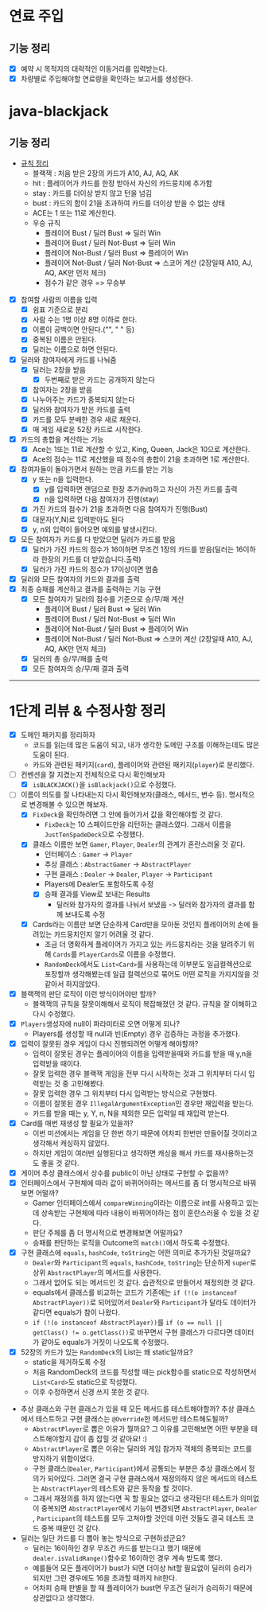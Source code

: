 # 연료 주입

## 기능 정리

- [x] 예약 시 목적지의 대략적인 이동거리를 입력받는다.
- [x] 차량별로 주입해야할 연료량을 확인하는 보고서를 생성한다.

# java-blackjack

## 기능 정리

- [규칙 정리](https://namu.wiki/w/%EB%B8%94%EB%9E%99%EC%9E%AD(%EC%B9%B4%EB%93%9C%EA%B2%8C%EC%9E%84))
    - 블랙잭 : 처음 받은 2장의 카드가 A10, AJ, AQ, AK
    - hit : 플레이어가 카드를 한장 받아서 자신의 카드뭉치에 추가함
    - stay : 카드를 더이상 받지 않고 턴을 넘김
    - bust : 카드의 합이 21을 초과하여 카드를 더이상 받을 수 없는 상태
    - ACE는 1 또는 11로 계산한다.
    - 우승 규칙
        - 플레이어 Bust / 딜러 Bust => 딜러 Win
        - 플레이어 Bust / 딜러 Not-Bust => 딜러 Win
        - 플레이어 Not-Bust / 딜러 Bust => 플레이어 Win
        - 플레이어 Not-Bust / 딜러 Not-Bust => 스코어 계산 (2장일때 A10, AJ, AQ, AK만 먼저 체크)
        - 점수가 같은 경우 => 무승부

- [x] 참여할 사람의 이름을 입력
    - [x] 쉼표 기준으로 분리
    - [x] 사람 수는 1명 이상 8명 이하로 한다.
    - [x] 이름이 공백이면 안된다.("", " " 등)
    - [x] 중복된 이름은 안된다.
    - [x] 딜러는 이름으로 하면 안된다.
- [X] 딜러와 참여자에게 카드를 나눠줌
    - [x] 딜러는 2장을 받음
        - [x] 두번째로 받은 카드는 공개하지 않는다
    - [x] 참여자는 2장을 받음
    - [x] 나누어주는 카드가 중복되지 않는다
    - [x] 딜러와 참여자가 받은 카드를 출력
    - [x] 카드를 모두 분배한 경우 새로 채운다.
    - [x] 매 게임 새로운 52장 카드로 시작한다.
- [x] 카드의 총합을 계산하는 기능
    - [x] Ace는 1또는 11로 계산할 수 있고, King, Queen, Jack은 10으로 계산한다.
    - [x] Ace의 점수는 11로 계산했을 때 점수의 총합이 21을 초과하면 1로 계산한다.
- [X] 참여자들이 돌아가면서 원하는 만큼 카드를 받는 기능
    - [x] y 또는 n을 입력한다.
        - [x] y를 입력하면 랜덤으로 한장 추가(hit)하고 자신이 가진 카드를 출력
        - [X] n을 입력하면 다음 참여자가 진행(stay)
    - [x] 가진 카드의 점수가 21을 초과하면 다음 참여자가 진행(Bust)
    - [x] 대문자(Y,N)로 입력받아도 된다
    - [x] y, n외 입력이 들어오면 예외를 발생시킨다.
- [x] 모든 참여자가 카드를 다 받았으면 딜러가 카드를 받음
    - [x] 딜러가 가진 카드의 점수가 16이하면 무조건 1장의 카드를 받음(딜러는 16이하라 한장의 카드를 더 받았습니다.출력)
    - [x] 딜러가 가진 카드의 점수가 17이상이면 멈춤
- [x] 딜러와 모든 참여자의 카드와 결과를 출력
- [x] 최종 승패를 계산하고 결과를 출력하는 기능 구현
    - [x] 모든 참여자가 딜러의 점수를 기준으로 승/무/패 계산
        - 플레이어 Bust / 딜러 Bust => 딜러 Win
        - 플레이어 Bust / 딜러 Not-Bust => 딜러 Win
        - 플레이어 Not-Bust / 딜러 Bust => 플레이어 Win
        - 플레이어 Not-Bust / 딜러 Not-Bust => 스코어 계산 (2장일때 A10, AJ, AQ, AK만 먼저 체크)
    - [x] 딜러의 총 승/무/패를 출력
    - [x] 모든 참여자의 승/무/패 결과 출력

---

# 1단계 리뷰 & 수정사항 정리

- [x] 도메인 패키지를 정리하자
    - 코드를 읽는데 많은 도움이 되고, 내가 생각한 도메인 구조를 이해하는데도 많은 도움이 된다.
    - 카드와 관련된 패키지(`card`), 플레이어와 관련된 패키지(`player`)로 분리했다.
- [ ] 컨벤션을 잘 지켰는지 전체적으로 다시 확인해보자
    - [x] `isBLACKJACK()`을 `isBlackjack()`으로 수정했다.
- [ ] 이름이 의도를 잘 나타내는지 다시 확인해보자(클래스, 메서드, 변수 등). 명시적으로 변경해볼 수 있으면 해보자.
    - [x] `FixDeck`을 확인하려면 그 안에 들어가서 값을 확인해야할 것 같다.
        - `FixDeck`는 10 스페이드만을 리턴하는 클래스였다. 그래서 이름을 `JustTenSpadeDeck`으로 수정했다.
    - [x] 클래스 이름만 보면 `Gamer`, `Player`, `Dealer`의 관계가 혼란스러울 것 같다.
        - 인터페이스 : `Gamer` -> `Player`
        - 추상 클래스 : `AbstractGamer` -> `AbstractPlayer`
        - 구현 클래스 : `Dealer` -> `Dealer`, `Player` -> `Participant`
        - Players에 Dealer도 포함하도록 수정
        - [x] 승패 결과를 View로 보내는 Results
            - 딜러와 참가자의 결과를 나눠서 보냈음 -> 딜러와 참가자의 결과를 함께 보내도록 수정
    - [x] Cards라는 이름만 보면 단순하게 Card만을 모아둔 것인지 플레이어의 손에 들려있는 카드뭉치인지 알기 어려울 것 같다.
        - 조금 더 명확하게 플레이어가 가지고 있는 카드뭉치라는 것을 알려주기 위해 `Cards`를 `PlayerCards`로 이름을 수정했다.
        - `RandomDeck`에서도 `List<Card>`를 사용하는데 이부분도 일급컬렉션으로 포장할까 생각해봤는데 일급 컬렉션으로 묶어도 어떤 로직을 가지지않을 것 같아서 하지않았다.
- [x] 블랙잭의 판단 로직이 이런 방식이어야만 할까?
    - 블랙잭의 규칙을 잘못이해해서 로직이 복잡해졌던 것 같다. 규칙을 잘 이해하고 다시 수정했다.
- [x] `Players`생성자에 null이 파라미터로 오면 어떻게 되나?
    - Players를 생성할 때 null과 빈(Empty) 경우 검증하는 과정을 추가했다.
- [x] 입력이 잘못된 경우 게임이 다시 진행되려면 어떻게 해야할까?
    - 입력이 잘못된 경우는 플레이어의 이름을 입력받을때와 카드를 받을 때 y,n을 입력받을 때이다.
    - 잘못 입력한 경우 블랙잭 게임을 전부 다시 시작하는 것과 그 위치부터 다시 입력받는 것 중 고민해봤다.
    - 잘못 입력한 경우 그 위치부터 다시 입력받는 방식으로 구현했다.
    - 이름이 잘못된 경우 `IllegalArgumentException`인 경우만 재입력을 받는다.
    - 카드를 받을 때는 y, Y, n, N을 제외한 모든 입력일 때 재입력 받는다.
- [x] Card를 매번 재생성 할 필요가 있을까?
    - 이번 미션에서는 게임을 단 한번 하기 때문에 어차피 한번만 만들어질 것이라고 생각해서 캐싱하지 않았다.
    - 하지만 게임이 여러번 실행된다고 생각하면 캐싱을 해서 카드를 재사용하는것도 좋을 것 같다.
- [x] 게이머 추상 클래스에서 상수를 public이 아닌 상태로 구현할 수 없을까?
- [x] 인터페이스에서 구현체에 따라 값이 바뀌어야하는 메서드를 좀 더 명시적으로 바꿔보면 어떨까?
    - Gamer 인터페이스에서 `compareWinning`이라는 이름으로 int를 사용하고 있는데 상속받는 구현체에 따라 내용이 바뀌어야하는 점이 혼란스러울 수 있을 것 같다.
    - 판단 주체를 좀 더 명시적으로 변경해보면 어떨까요?
    - 승패를 판단하는 로직을 Outcome의 `match()`에서 하도록 수정했다.
- [x] 구현 클래스에 `equals`, `hashCode`, `toString`는 어떤 의미로 추가가된 것일까요?
    - `Dealer`와 `Participant`의 `equals`, `hashCode`, `toString`는 단순하게 `super`로 상위 `AbstractPlayer`의 메서드를 사용한다.
    - 그래서 없어도 되는 메서드인 것 같다. 습관적으로 만들어서 재정의한 것 같다.
    - equals에서 클래스를 비교하는 코드가 기존에는 `if (!(o instanceof AbstractPlayer))`로 되어있어서 `Dealer`와 `Participant`가 달라도 데이터가 같다면
      equals가 참이 나왔다.
    - `if (!(o instanceof AbstractPlayer))`를 `if (o == null || getClass() != o.getClass())`로 바꾸면서 구현 클래스가 다르다면 데이터가 같아도
      equals가 거짓이 나오도록 수정했다.
- [x] 52장의 카드가 있는 `RandomDeck`의 List<Card>는 왜 static일까요?
    - static을 제거하도록 수정
    - 처음 RandomDeck의 코드를 작성할 때는 pick함수를 static으로 작성하면서 `List<Card>`도 static으로 작성했다.
    - 이후 수정하면서 신경 쓰지 못한 것 같다.
- 추상 클래스와 구현 클래스가 있을 때 모든 메서드를 테스트해야할까? 추상 클래스에서 테스트하고 구현 클래스는 `@Override`한 메서드만 테스트해도될까?
    - `AbstractPlayer`로 뽑은 이유가 뭘까요? 그 이유를 고민해보면 어떤 부분을 테스트해야할지 감이 좀 잡힐 것 같아요! :)
    - `AbstractPlayer`로 뽑은 이유는 딜러와 게임 참가자 객체의 중복되는 코드를 방지하기 위함이었다.
    - 구현 클래스(`Dealer`, `Participant`)에서 공통되는 부분은 추상 클래스에서 정의가 되어있다. 그러면 결국 구현 클래스에서 재정의하지 않은 메서드의 테스트는 `AbstractPlayer`의
      테스트와 같은 동작을 할 것이다.
    - 그래서 재정의를 하지 않는다면 꼭 할 필요는 없다고 생각된다! 테스트가 의미없이 중복되면 `AbstractPlayer`에서 기능이 변경되면 `AbstractPlayer`, `Dealer`
      , `Participant`의 테스트를 모두 고쳐야할 것인데 이런 것들도 결국 테스트 코드 중복 때문인 것 같다.
- 딜러는 일단 카드를 다 뽑아 놓는 방식으로 구현하셨군요?
    - 딜러는 16이하인 경우 무조건 카드를 받는다고 했기 때문에 `dealer.isValidRange()`함수로 16이하인 경우 계속 받도록 했다.
    - 예를들어 모든 플레이어가 bust가 되면 더이상 hit할 필요없이 딜러의 승리가 되지만 그런 경우에도 16을 초과할 때까지 hit한다.
    - 어차피 승패 판별을 할 때 플레이어가 bust면 무조건 딜러가 승리하기 때문에 상관없다고 생각했다.
